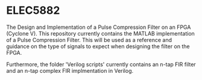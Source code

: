 # ELEC5882
The Design and Implementation of a Pulse Compression Filter on an FPGA (Cyclone V).
This repository currently contains the MATLAB implementation of a Pulse Compression Filter.
This will be used as a reference and guidance on the type of signals to expect when designing the 
filter on the FPGA.

Furthermore, the folder 'Verilog scripts' currently contains an n-tap FIR filter and an
n-tap complex FIR implmentation in Verilog.
